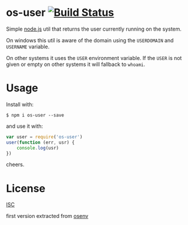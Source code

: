 # os-user [![Build Status](https://travis-ci.org/martinheidegger/os-user.svg?branch=master)](https://travis-ci.org/martinheidegger/os-user)

Simple [node.js](https://nodejs.org/) util that returns the user currently running on the system.

On windows this util is aware of the domain using the `USERDOMAIN` and `USERNAME` variable.

On other systems it uses the `USER` environment variable. If the `USER` is not given or empty on other systems it will fallback to `whoami`.

# Usage 

Install with:

```
$ npm i os-user --save
```

and use it with:

```JavaScript
var user = require('os-user')
user(function (err, usr) {
    console.log(usr)
})
```

cheers.

# License

[ISC](https://en.wikipedia.org/wiki/ISC_license)

first version extracted from [osenv](https://github.com/npm/osenv)